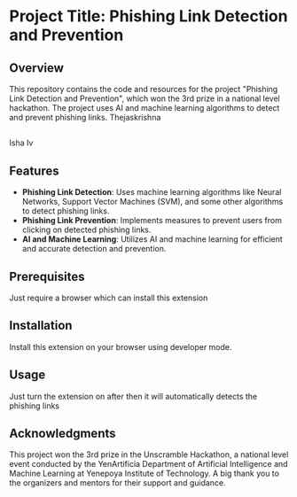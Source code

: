# Project Title: Phishing Link Detection and Prevention

## Overview
This repository contains the code and resources for the project "Phishing Link Detection and Prevention", 
which won the 3rd prize in a national level hackathon. The project uses AI and machine learning algorithms
to detect and prevent phishing links.
Thejaskrishna
##
Isha Iv

## Features
- **Phishing Link Detection**: Uses machine learning algorithms like Neural Networks, Support Vector Machines (SVM), and some other algorithms to detect phishing links.
- **Phishing Link Prevention**: Implements measures to prevent users from clicking on detected phishing links.
- **AI and Machine Learning**: Utilizes AI and machine learning for efficient and accurate detection and prevention.

## Prerequisites
Just require a browser which can install this extension

## Installation
Install this extension on your browser using developer mode.

## Usage
Just turn the extension on after then it will automatically detects the phishing links

## Acknowledgments
This project won the 3rd prize in the Unscramble Hackathon, a national level event conducted by the YenArtificia Department of 
Artificial Intelligence and Machine Learning at Yenepoya Institute of Technology. A big thank you to the organizers and mentors 
for their support and guidance.
